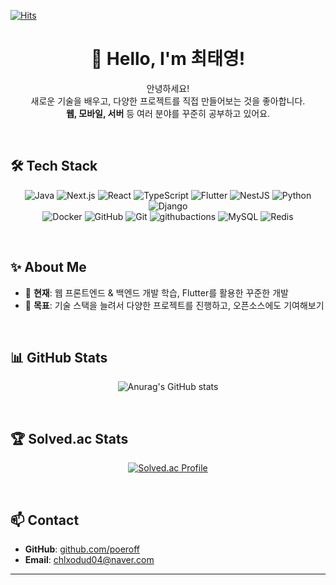 <!-- 프로필 방문수 -->
[![Hits](https://hits.seeyoufarm.com/api/count/incr/badge.svg?url=https%3A%2F%2Fgithub.com%2Fpoeroff&count_bg=%2379C83D&title_bg=%23941B1B&icon=&icon_color=%23E7E7E7&title=hits&edge_flat=false)](https://hits.seeyoufarm.com)

<div align="center">

# 👋 Hello, I'm **최태영**!

</div>

<div align="center">

안녕하세요!  
새로운 기술을 배우고, 다양한 프로젝트를 직접 만들어보는 것을 좋아합니다.  
**웹, 모바일, 서버** 등 여러 분야를 꾸준히 공부하고 있어요.

</div>

<br />

## 🛠 **Tech Stack**

<div align="center">

<!-- 사용중인 언어/프레임워크/툴 배지 모음 -->
![Java](https://img.shields.io/badge/Java-007396.svg?&style=for-the-badge&logo=Java&logoColor=white)
![Next.js](https://img.shields.io/badge/next.js-000000.svg?&style=for-the-badge&logo=nextdotjs&logoColor=white)
![React](https://img.shields.io/badge/react.js-61DAFB.svg?&style=for-the-badge&logo=react&logoColor=white)
![TypeScript](https://img.shields.io/badge/typescript.js-3178C6.svg?&style=for-the-badge&logo=typescript&logoColor=white)
![Flutter](https://img.shields.io/badge/flutter-02569B.svg?&style=for-the-badge&logo=flutter&logoColor=white)
![NestJS](https://img.shields.io/badge/nestjs-E0234E.svg?&style=for-the-badge&logo=nestjs&logoColor=white)
![Python](https://img.shields.io/badge/python-3776AB.svg?&style=for-the-badge&logo=python&logoColor=white)
![Django](https://img.shields.io/badge/django-092E20.svg?&style=for-the-badge&logo=django&logoColor=white)
<br />
![Docker](https://img.shields.io/badge/docker-2496ED.svg?&style=for-the-badge&logo=docker&logoColor=white)
![GitHub](https://img.shields.io/badge/github-181717.svg?&style=for-the-badge&logo=github&logoColor=white)
![Git](https://img.shields.io/badge/git-F05032.svg?&style=for-the-badge&logo=git&logoColor=white)
![githubactions](https://img.shields.io/badge/githubactions-2088FF.svg?&style=for-the-badge&logo=githubactions&logoColor=white)
![MySQL](https://img.shields.io/badge/mysql-4479A1.svg?&style=for-the-badge&logo=mysql&logoColor=white)
![Redis](https://img.shields.io/badge/redis-FF4438.svg?&style=for-the-badge&logo=redis&logoColor=white)

</div>

<br />

## ✨ **About Me**

- 🌱 **현재**: 웹 프론트엔드 & 백엔드 개발 학습, Flutter를 활용한 꾸준한 개발
- 🎯 **목표**: 기술 스택을 늘려서 다양한 프로젝트를 진행하고, 오픈소스에도 기여해보기

<br />

## 📊 **GitHub Stats**

<div align="center">

![Anurag's GitHub stats](https://github-readme-stats.vercel.app/api?username=poeroff&show_icons=true&theme=radical)

</div>

<br />

## 🏆 **Solved.ac Stats**

<div align="center">

[![Solved.ac Profile](http://mazassumnida.wtf/api/v2/generate_badge?boj=chlxodud04)](https://solved.ac/chlxodud04/)

</div>

<br />

## 📫 **Contact**

- **GitHub**: [github.com/poeroff](https://github.com/poeroff)
- **Email**: chlxodud04@naver.com 

---

<!-- 원하는 내용이나 섹션을 자유롭게 추가/삭제하세요! -->

